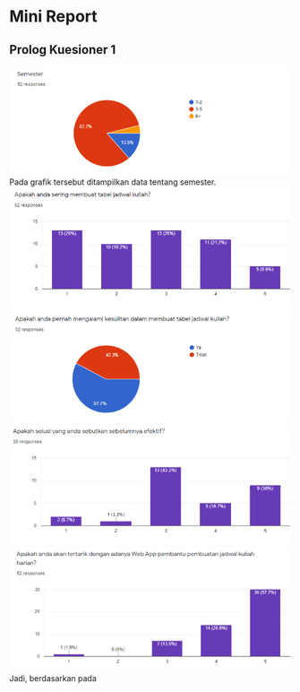 # Mini Report

## Prolog Kuesioner 1
<img src="Dokumentasi/chart1.png"/>
Pada grafik tersebut ditampilkan data tentang semester.  
<img src="Dokumentasi/chart2.png"/>

<img src="Dokumentasi/chart3.png"/>

<img src="Dokumentasi/chart4.png"/>

<img src="Dokumentasi/chart5.png"/>
Jadi, berdasarkan pada 

